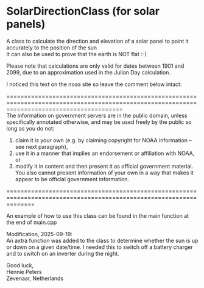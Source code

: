 # SolarDirectionClass (for solar panels)
A class to calculate the direction and elevation of a solar panel to point it accurately to the position of the sun  
It can also be used to prove that the earth is NOT flat :-)
    
Please note that calculations are only valid for dates between 1901 and 2099, due to an approximation used in the Julian Day calculation.   

I noticed this text on the noaa site so leave the comment below intact:  
  
=============================================================================================================================================  
The information on government servers are in the public domain, unless specifically annotated otherwise, and may be used freely by the public
so long as you do not:  
1) claim it is your own (e.g. by claiming copyright for NOAA information – see next paragraph),  
2) use it in a manner that implies an endorsement or affiliation with NOAA,  
or  
3) modify it in content and then present it as official government material.  
You also cannot present information of your own in a way that makes it appear to be official government information.
  
====================================================================================================================
  
An example of how to use this class can be found in the main function at the end of main.cpp  

Modification, 2025-09-19:  
An axtra function was added to the class to determine whether the sun is up or down on a given date/time. I needed this to switch off a battery charger and to switch on an inverter during the night.  
  
Good luck,  
Hennie Peters  
Zevenaar, Netherlands
